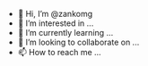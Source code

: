 - 👋 Hi, I’m @zankomg
- 👀 I’m interested in ...
- 🌱 I’m currently learning ...
- 💞️ I’m looking to collaborate on ...
- 📫 How to reach me ...

<!---
zankomg/zankomg is a ✨ special ✨ repository because its `README.md` (this file) appears on your GitHub profile.
You can click the Preview link to take a look at your changes.
--->
